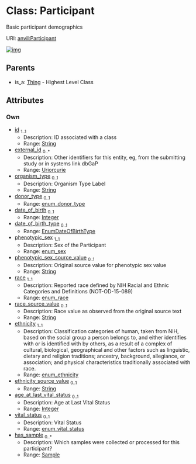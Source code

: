 
# Class: Participant

Basic participant demographics

URI: [anvil:Participant](https://anvilproject.org/acr-harmonized-data-model/Participant)


[![img](https://yuml.me/diagram/nofunky;dir:TB/class/[Thing],[Sample],[Sample]<has_sample%200..*-%20[Participant&#124;external_id:uriorcurie%20*;organism_type:string%20%3F;donor_type:enum_donor_type%20%3F;date_of_birth:integer%20%3F;date_of_birth_type:EnumDateOfBirthType%20%3F;phenotypic_sex:enum_sex;phenotypic_sex_source_value:string%20%3F;race:enum_race;race_source_value:string%20%3F;ethnicity:enum_ethnicity;ethnicity_source_value:string%20%3F;age_at_last_vital_status:integer%20%3F;vital_status:enum_vital_status%20%3F;id(i):string],[Thing]^-[Participant])](https://yuml.me/diagram/nofunky;dir:TB/class/[Thing],[Sample],[Sample]<has_sample%200..*-%20[Participant&#124;external_id:uriorcurie%20*;organism_type:string%20%3F;donor_type:enum_donor_type%20%3F;date_of_birth:integer%20%3F;date_of_birth_type:EnumDateOfBirthType%20%3F;phenotypic_sex:enum_sex;phenotypic_sex_source_value:string%20%3F;race:enum_race;race_source_value:string%20%3F;ethnicity:enum_ethnicity;ethnicity_source_value:string%20%3F;age_at_last_vital_status:integer%20%3F;vital_status:enum_vital_status%20%3F;id(i):string],[Thing]^-[Participant])

## Parents

 *  is_a: [Thing](Thing.md) - Highest Level Class

## Attributes


### Own

 * [id](id.md)  <sub>1..1</sub>
     * Description: ID associated with a class
     * Range: [String](types/String.md)
 * [external_id](external_id.md)  <sub>0..\*</sub>
     * Description: Other identifiers for this entity, eg, from the submitting study or in systems link dbGaP
     * Range: [Uriorcurie](types/Uriorcurie.md)
 * [organism_type](organism_type.md)  <sub>0..1</sub>
     * Description: Organism Type Label
     * Range: [String](types/String.md)
 * [donor_type](donor_type.md)  <sub>0..1</sub>
     * Range: [enum_donor_type](enum_donor_type.md)
 * [date_of_birth](date_of_birth.md)  <sub>0..1</sub>
     * Range: [Integer](types/Integer.md)
 * [date_of_birth_type](date_of_birth_type.md)  <sub>0..1</sub>
     * Range: [EnumDateOfBirthType](EnumDateOfBirthType.md)
 * [phenotypic_sex](phenotypic_sex.md)  <sub>1..1</sub>
     * Description: Sex of the Participant
     * Range: [enum_sex](enum_sex.md)
 * [phenotypic_sex_source_value](phenotypic_sex_source_value.md)  <sub>0..1</sub>
     * Description: Original source value for phenotypic sex value
     * Range: [String](types/String.md)
 * [race](race.md)  <sub>1..1</sub>
     * Description: Reported race defined by NIH Racial and Ethnic Categories and Definitions (NOT-OD-15-089)
     * Range: [enum_race](enum_race.md)
 * [race_source_value](race_source_value.md)  <sub>0..1</sub>
     * Description: Race value as observed from the original source text
     * Range: [String](types/String.md)
 * [ethnicity](ethnicity.md)  <sub>1..1</sub>
     * Description: Classification categories of human, taken from NIH, based on the social group a person belongs to, and either identifies with or is identified with by others, as a result of a complex of cultural, biological, geographical and other factors such as linguistic, dietary and religion traditions; ancestry, background, allegiance, or association; and physical characteristics traditionally associated with race.
     * Range: [enum_ethnicity](enum_ethnicity.md)
 * [ethnicity_source_value](ethnicity_source_value.md)  <sub>0..1</sub>
     * Range: [String](types/String.md)
 * [age_at_last_vital_status](age_at_last_vital_status.md)  <sub>0..1</sub>
     * Description: Age at Last Vital Status
     * Range: [Integer](types/Integer.md)
 * [vital_status](vital_status.md)  <sub>0..1</sub>
     * Description: Vital Status
     * Range: [enum_vital_status](enum_vital_status.md)
 * [has_sample](has_sample.md)  <sub>0..\*</sub>
     * Description: Which samples were collected or processed for this participant?
     * Range: [Sample](Sample.md)
